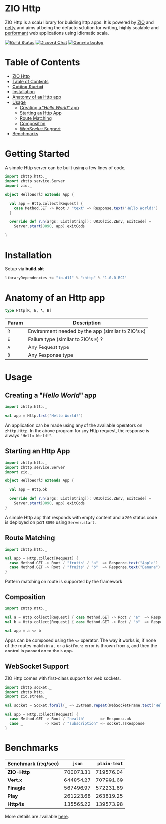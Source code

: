 # ZIO Http

ZIO Http is a scala library for building http apps. It is powered by [ZIO] and [netty] and aims at being the defacto solution for writing, highly scalable and [performant](#benchmarks) web applications using idiomatic scala.

[![Build Status](https://travis-ci.com/dream11/zio-http.svg?branch=master)](https://travis-ci.com/dream11/zio-http)
[![Discord Chat](https://img.shields.io/discord/629491597070827530.svg?logo=discord)](https://discord.gg/)
[![Generic badge](https://img.shields.io/badge/Nexus-v1.0.0_RC1-blue.svg)](https://s01.oss.sonatype.org/content/repositories/releases/io/d11/zhttp/1.0.0-RC1/)

[zio]: https://zio.dev
[netty]: http://netty.io

# Table of Contents

- [ZIO Http](#zio-http)
- [Table of Contents](#table-of-contents)
- [Getting Started](#getting-started)
- [Installation](#installation)
- [Anatomy of an Http app](#anatomy-of-an-http-app)
- [Usage](#usage)
  - [Creating a "_Hello World_" app](#creating-a-hello-world-app)
  - [Starting an Http App](#starting-an-http-app)
  - [Route Matching](#route-matching)
  - [Composition](#composition)
  - [WebSocket Support](#websocket-support)
- [Benchmarks](#benchmarks)

# Getting Started

A simple Http server can be built using a few lines of code.

```scala
import zhttp.http._
import zhttp.service.Server
import zio._

object HelloWorld extends App {

  val app = Http.collect[Request] {
    case Method.GET -> Root / "text" => Response.text("Hello World!")
  }

  override def run(args: List[String]): URIO[zio.ZEnv, ExitCode] =
    Server.start(8090, app).exitCode

}
```

# Installation

Setup via **build.sbt**

```scala
libraryDependencies += "io.d11" % "zhttp" % "1.0.0-RC1"
```

# Anatomy of an Http app

```scala
type Http[R, E, A, B]
```

| Param | Description                                          |
| ----- | ---------------------------------------------------- |
| `R`   | Environment needed by the app (similar to ZIO's `R`) |
| `E`   | Failure type (similar to ZIO's `E`) ?                |
| `A`   | Any Request type                                     |
| `B`   | Any Response type                                    |

# Usage

## Creating a "_Hello World_" app

```scala
import zhttp.http._

val app = Http.text("Hello World!")
```

An application can be made using any of the available operators on `zhttp.Http`. In the above program for any Http request, the response is always `"Hello World!"`.

## Starting an Http App

```scala
import zhttp.http._
import zhttp.service.Server
import zio._

object HelloWorld extends App {

  val app = Http.ok

  override def run(args: List[String]): URIO[zio.ZEnv, ExitCode] =
    Server.start(8090, app).exitCode
}
```

A simple Http app that responds with empty content and a `200` status code is deployed on port `8090` using `Server.start`.

## Route Matching

```scala
import zhttp.http._

val app = Http.collect[Request] {
  case Method.GET -> Root / "fruits" / "a"  => Response.text("Apple")
  case Method.GET -> Root / "fruits" / "b"  => Response.text("Banana")
}
```

Pattern matching on route is supported by the framework

## Composition

```scala
import zhttp.http._

val a = Http.collect[Request] { case Method.GET -> Root / "a"  => Response.ok }
val b = Http.collect[Request] { case Method.GET -> Root / "b"  => Response.ok }

val app = a <> b
```

Apps can be composed using the `<>` operator. The way it works is, if none of the routes match in `a` , or a `NotFound` error is thrown from `a`, and then the control is passed on to the `b` app.

## WebSocket Support

ZIO Http comes with first-class support for web sockets.

```scala
import zhttp.socket._
import zhttp.http._
import zio.stream._

val socket = Socket.forall(_ => ZStream.repeat(WebSocketFrame.text("Hello!")).take(10))

val app = Http.collect[Request] {
  case Method.GET -> Root / "health"       => Response.ok
  case _          -> Root / "subscription" => socket.asResponse
}

```

<!-- ## Advanced Usage

???

## Performance Tuning

??? -->

# Benchmarks

| **Benchmark (req/sec)** |  `json`   | `plain-text` |
| :---------------------- | :-------: | -----------: |
| **ZIO-Http**            | 700073.31 |    719576.04 |
| **Vert.x**              | 644854.27 |    707991.69 |
| **Finagle**             | 567496.97 |    572231.69 |
| **Play**                | 261223.68 |    263819.25 |
| **Http4s**              | 135565.22 |    139573.98 |

More details are available [here](https://github.com/dream11/zio-http/blob/master/BENCHMARKS.md).
